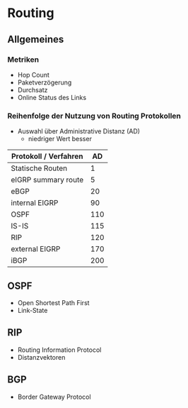 # Routing

## Allgemeines

### Metriken

- Hop Count
- Paketverzögerung
- Durchsatz
- Online Status des Links

### Reihenfolge der Nutzung von Routing Protokollen

- Auswahl über Administrative Distanz (AD)
  - niedriger Wert besser

| Protokoll / Verfahren | AD |
| --- | --- |
| Statische Routen | 1 |
| eIGRP summary route | 5 |
| eBGP | 20 |
| internal EIGRP | 90 |
| OSPF | 110 |
| IS-IS | 115 |
| RIP | 120 |
| external EIGRP | 170 |
| iBGP | 200 |

## OSPF

- Open Shortest Path First
- Link-State

## RIP

- Routing Information Protocol
- Distanzvektoren

## BGP

- Border Gateway Protocol